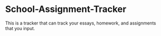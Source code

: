 # School-Assignment-Tracker
This is a tracker that can track your essays, homework, and assignments that you input. 
